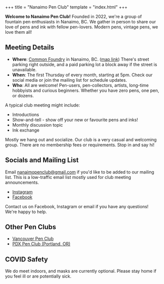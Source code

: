+++
title = "Nanaimo Pen Club"
template = "index.html"
+++

**Welcome to Nanaimo Pen Club!**  Founded in 2022, we're a group of fountain pen enthusiasts in Nanaimo, BC.  We gather in person to share our love of pens and ink with fellow pen-lovers.  Modern pens, vintage pens, we love them all!

## Meeting Details

* **Where**: [Common Foundry](https://www.commonfoundry.com/) in Nanaimo, BC. 
  ([map link](https://g.page/common-foundry?share))  There's street parking right outside, and a paid
  parking lot a block away if the street is unavailable.
* **When**: The first Thursday of every month, starting at 5pm.  Check our social media or join the
  mailing list for schedule updates.
* **Who**: All are welcome!  Pen-users, pen-collectors, artists, long-time hobbyists and curious
  beginners.  Whether you have zero pens, one pen, or dozens.

A typical club meeting might include:

* Introductions
* Show-and-tell - show off your new or favourite pens and inks!
* Monthly discussion topic
* Ink exchange

Mostly we hang out and socialize.  Our club is a very casual and welcoming group.  There are no membership fees or requirements.  Stop in and say hi!

## Socials and Mailing List

Email [nanaimopenclub@gmail.com](mailto:nanaimopenclub@gmail.com) if you'd like to be added to our mailing list.
This is a low-traffic email list mostly used for club meeting announcements.

* [Instagram](https://instagram.com/nanaimopenclub)
* [Facebook](https://www.facebook.com/groups/676643426972831)

Contact us on Facebook, Instagram or email if you have any questions!  We're happy to help.

## Other Pen Clubs

* [Vancouver Pen Club](https://www.vancouverpenclub.com/)
* [PDX Pen Club (Portland, OR)](https://pdxpen.com/)

## COVID Safety

We do meet indoors, and masks are currently optional.  Please stay home if you feel ill or are
potentially sick.

